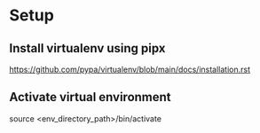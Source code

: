 
# Setup
## Install virtualenv using pipx
https://github.com/pypa/virtualenv/blob/main/docs/installation.rst
## Activate virtual environment
source <env_directory_path>/bin/activate

